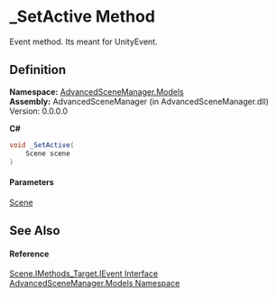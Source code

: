 # \_SetActive Method

Event method. Its meant for UnityEvent.

## Definition

**Namespace:** [AdvancedSceneManager.Models](N_AdvancedSceneManager_Models.md)\
**Assembly:** AdvancedSceneManager (in AdvancedSceneManager.dll) Version: 0.0.0.0

**C#**

```c#
void _SetActive(
	Scene scene
)
```

#### Parameters

&#x20; [Scene](T_AdvancedSceneManager_Models_Scene.md)&#x20;

## See Also

#### Reference

[Scene.IMethods\_Target.IEvent Interface](T_AdvancedSceneManager_Models_Scene_IMethods_Target_IEvent.md)\
[AdvancedSceneManager.Models Namespace](N_AdvancedSceneManager_Models.md)
